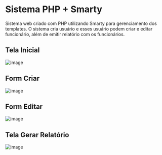 # Sistema PHP + Smarty
Sistema web criado com PHP utilizando Smarty para gerenciamento dos templates.
O sistema cria usuário e esses usuário podem criar e editar funcionário, além de emitir relatório com os funcionários.

## Tela Inicial
![image](https://user-images.githubusercontent.com/64363375/205775547-7e5c84d5-bc36-4393-8b60-d1687dc862ee.png)

## Form Criar
![image](https://user-images.githubusercontent.com/64363375/205775579-6dc3e0fb-4dc5-42b3-8ff0-3bd4a003e246.png)

## Form Editar
![image](https://user-images.githubusercontent.com/64363375/205775606-bd839e84-8386-47ae-9e71-2f59f70297d1.png)

## Tela Gerar Relatório
![image](https://user-images.githubusercontent.com/64363375/205775654-08c80d15-8b5c-49f0-bb80-634fdd0a1799.png)
